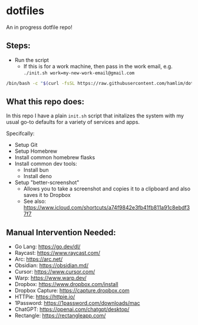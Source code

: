 # dotfiles

An in progress dotfile repo!

## Steps:

- Run the script
  - If this is for a work machine, then pass in the work email, e.g. `./init.sh work=my-new-work-email@gmail.com`

```sh
/bin/bash -c "$(curl -fsSL https://raw.githubusercontent.com/hamlim/dotfiles/refs/heads/main/init.sh)"
```

## What this repo does:

In this repo I have a plain `init.sh` script that initalizes the system with my usual go-to defaults for a variety of services and apps.

Specifcally:

- Setup Git
- Setup Homebrew
- Install common homebrew flasks
- Install common dev tools:
  - Install bun
  - Install deno
- Setup "better-screenshot"
  - Allows you to take a screenshot and copies it to a clipboard and also saves it to Dropbox
  - See also: https://www.icloud.com/shortcuts/a74f9842e3fb41fb811a91c8ebdf37f7

## Manual Intervention Needed:

- Go Lang: https://go.dev/dl/
- Raycast: https://www.raycast.com/
- Arc: https://arc.net/
- Obsidian: https://obsidian.md/
- Cursor: https://www.cursor.com/
- Warp: https://www.warp.dev/
- Dropbox: https://www.dropbox.com/install
- Dropbox Capture: https://capture.dropbox.com
- HTTPie: https://httpie.io/
- 1Password: https://1password.com/downloads/mac
- ChatGPT: https://openai.com/chatgpt/desktop/
- Rectangle: https://rectangleapp.com/
